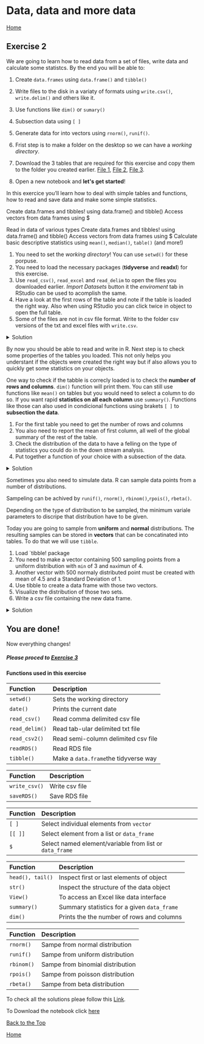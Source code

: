 #  Data, data and more data

[Home](https://alexpmagalhaes.github.io/SFB924-R-course/index)

## Exercise 2

We are going to learn how to read data from a set of files, write data and calculate some statistcs.
By the end you will be able to:
  1. Create  `data.frames` using `data.frame()` and `tibble()`
  2. Write files to the disk in a variaty of formats using `write.csv()`, `write.delim()` and others like it.
  3. Use functions like `dim()` or `sumary()`
  4. Subsection data using `[ ]`
  5. Generate data for into vectors using `rnorm()`, `runif()`.



1. Frist step is to make a folder on the desktop so we can have a _working directory_.
2. Download the 3 tables that are required for this exercise and copy them to the folder you created earlier. [File 1](https://alexpmagalhaes.github.io/SFB924-R-course/Materials/Datasets/Exercise2/DEGS.txt), [File 2](https://alexpmagalhaes.github.io/SFB924-R-course/Materials/Datasets/Exercise2/qPCR.xls), [File 3](https://alexpmagalhaes.github.io/SFB924-R-course/Materials/Datasets/Exercise2/rootlength.csv).
3. Open a new notebook and **let's get started**!

In this exercice you’ll learn how to deal with simple tables and functions, how to read and save data and make some simple statistics.

Create data.frames and tibbles! using data.frame() and tibble()
Access vectors from data frames using $


Read in data of various types
Create data.frames and tibbles! using data.frame() and tibble()
Access vectors from data frames using $
Calculate basic descriptive statistics using `mean()`, `median()`, `table()` (and more!)

  1. You need to set the _working directory_! You can use `setwd()` for these porpuse.
  2. You need to load the necessary packages (**tidyverse** and **readxl**) for this exercise.
  3. Use `read_csv()`, `read_excel` and `read_delim` to open the files you downloaded earlier. _Import Datasets_ button it the _enviroment_ tab in RStudio can be used to acomplish the same.
  4. Have a look at the first rows of the table and note if the table is loaded the right way. Also when using RStudio you can click twice in object to open the full table.
  5. Some of the files are not in csv file format. Write to the folder csv versions of the txt and excel files with `write.csv`.

<details><summary>Solution</summary>
<p>

  ````r
  rootl_df <- read.csv("rootlength.csv", header = TRUE, row.names = NULL, sep = ",", dec = ".")

  qpcr_df <- read_excel("qPCR.xls", col_names = TRUE, sheet = NULL, range = NULL, col_types = NULL)

  heat_df <- read.delim("DEGS.txt", header = TRUE, row.names = 1, dec = ".")

  head(rootl_df)

  write.csv(qpcr_df, file = "qpcr_df.csv", quote = FALSE, row.names = TRUE)

  write.csv(heat_df, file = "heat_df.csv", quote = FALSE, row.names = TRUE)

````
</p>
</details>

By now you should be able to read and write in R.
Next step is to check some properties of the tables you loaded.
This not only helps you understant if the objects were created the right way but if also allows you to quickly get some statistics on your objects.

  One way to check if the tabble is correcly loaded is to check the **number of rows and columns**. `dim()` function will print them.
  You can still use functions like `mean()` on tables but you would need to select a column to do so. If you want rapid **statistics on all each column** use `summary()`. Functions like those can also used in condicional functions using brakets `[ ]` to **subsection the data**.

  1. For the first table you need to get the number of rows and columns
  2. You also need to report the mean of first column, all well of the global summary of the rest of the table.
  3. Check the distribution of the data to have a felling on the type of statistics you could do in the down stream analysis.
  4. Put together a function of your choice with a subsection of the data.

<details><summary>Solution</summary>
<p>

  ````r
dim(rootl_df)

mean(rootl_df$colMock)

summary(rootl_df)

hist(rootl_df$colMock)

mean(rootl_df$colMock[rootl_df$colMock < 5])
````
</p>
</details>

  Sometimes you also need to simulate data.
  R can sample data points from a number of distributions.

Sampeling can be achived by `runif()`, `rnorm()`, `rbinom()`,`rpois()`, `rbeta()`.

Depending on the type of distribution to be sampled, the minimum variale parameters to discripe that distribution have to be given.

Today you are going to sample from **uniform** and **normal** distributions. The resulting samples can be stored in **vectors** that can be concatinated into tables. To do that we will use `tibble`.

  1. Load `tibble! package
  2. You need to make a vector containing 500 sampling points from a uniform distribution with `min` of 3 and `max`imun of 4.
  3. Another vector with 500 normaly distributed point must be created with mean of 4.5 and a Standard Deviation of 1.
  4. Use tibble to create a data frame with those two vectors.
  5. Visualize the distribution of those two sets.
  6. Write a csv file containing the new data frame.


<details><summary>Solution</summary>
<p>

````r
library("tibbles")

colMock <- runif(500, min = 3, max = 4)
colGA <- rnorm(500, 4.5, 1)

newtable <- tibble(colMock, colGA )

hist(colGA)
hist(colMock)

write.csv(newtable, file = "newtable.csv", quote = FALSE , row.names = FALSE )

````
  </p>
</details>


## You are done!

Now everything changes!


##### Please proced to [Exercise 3](https://alexpmagalhaes.github.io/SFB924-R-course/docs/tidyverse.md)



#### Functions used in this exercise

  | Function| Description|
  |:------|:--------|
  |`setwd()`| Sets the working directory|
  |`date()`| Prints the current date|
  |`read_csv()`| Read comma delimited csv file|
  |`read_delim()`| Read tab-ular delimited txt file|
  |`read_csv2()`| Read semi-column delimited csv file|
  |`readRDS()`| Read RDS file|
  |`tibble()`| Make a `data.frame`the tidyverse way|

  | Function| Description|
  |:------|:--------|
  |`write_csv()`| Write csv file|
  |`saveRDS()`| Save RDS file |


  | Function| Description|
  |:------|:------------------------------|
  |`[ ]`| Select individual elements from `vector`|
  |`[[ ]]`| Select element from a list or `data_frame` |
  |`$`| Select named element/variable from list or `data_frame`|

  | Function| Description|
  |:------|:--------|
  |`head(), tail()`| Inspect first or last elements of object|
  |`str()`| Inspect the structure of the data object|
  |`View()`| To access an Excel like data interface|
  |`summary()`| Summary statistics for a given `data_frame`|
  |`dim()`| Prints the the number of rows and columns|


  | Function| Description|
  |:------|:--------|
  |`rnorm()`| Sampe from normal distribution|
  |`runif()`| Sampe from uniform distribution|
  |`rbinom()`| Sampe from binomial distribution|
  |`rpois()`| Sampe from poisson distribution|
  |`rbeta()`| Sampe from beta distribution|





To check all the solutions pleae follow this [Link](http://rpubs.com/alexpmagalhaes/Exercise2).

To Download the notebook click [here](https://alexpmagalhaes.github.io/SFB924-R-course/Materials/Scripts/Exercise2.Rmd)

[Back to the Top](#data-data-and-more-data)

[Home](https://alexpmagalhaes.github.io/SFB924-R-course/index)
